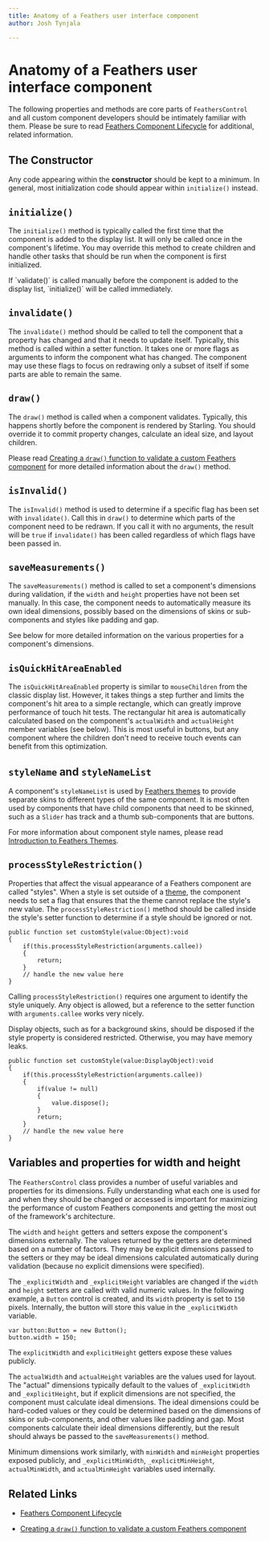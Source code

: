 ```yaml
---
title: Anatomy of a Feathers user interface component  
author: Josh Tynjala

---
```

# Anatomy of a Feathers user interface component

The following properties and methods are core parts of `FeathersControl` and all custom component developers should be intimately familiar with them. Please be sure to read [Feathers Component Lifecycle](component-lifecycle.html) for additional, related information.

## The Constructor

Any code appearing within the **constructor** should be kept to a minimum. In general, most initialization code should appear within `initialize()` instead.

## `initialize()`

The `initialize()` method is typically called the first time that the component is added to the display list. It will only be called once in the component's lifetime. You may override this method to create children and handle other tasks that should be run when the component is first initialized.

<aside class="info">If `validate()` is called manually before the component is added to the display list, `initialize()` will be called immediately.</aside>

## `invalidate()`

The `invalidate()` method should be called to tell the component that a property has changed and that it needs to update itself. Typically, this method is called within a setter function. It takes one or more flags as arguments to inform the component what has changed. The component may use these flags to focus on redrawing only a subset of itself if some parts are able to remain the same.

## `draw()`

The `draw()` method is called when a component validates. Typically, this happens shortly before the component is rendered by Starling. You should override it to commit property changes, calculate an ideal size, and layout children.

Please read [Creating a `draw()` function to validate a custom Feathers component](component-validation.html) for more detailed information about the `draw()` method.

## `isInvalid()`

The `isInvalid()` method is used to determine if a specific flag has been set with `invalidate()`. Call this in `draw()` to determine which parts of the component need to be redrawn. If you call it with no arguments, the result will be `true` if `invalidate()` has been called regardless of which flags have been passed in.

## `saveMeasurements()`

The `saveMeasurements()` method is called to set a component's dimensions during validation, if the `width` and `height` properties have not been set manually. In this case, the component needs to automatically measure its own ideal dimensions, possibly based on the dimensions of skins or sub-components and styles like padding and gap.

See below for more detailed information on the various properties for a component's dimensions.

## `isQuickHitAreaEnabled`

The `isQuickHitAreaEnabled` property is similar to `mouseChildren` from the classic display list. However, it takes things a step further and limits the component's hit area to a simple rectangle, which can greatly improve performance of touch hit tests. The rectangular hit area is automatically calculated based on the component's `actualWidth` and `actualHeight` member variables (see below). This is most useful in buttons, but any component where the children don't need to receive touch events can benefit from this optimization.

## `styleName` and `styleNameList`

A component's `styleNameList` is used by [Feathers themes](themes.html) to provide separate skins to different types of the same component. It is most often used by components that have child components that need to be skinned, such as a `Slider` has track and a thumb sub-components that are buttons.

For more information about component style names, please read [Introduction to Feathers Themes](themes.html).

## `processStyleRestriction()`

Properties that affect the visual appearance of a Feathers component are called "styles". When a style is set outside of a [theme](themes.html), the component needs to set a flag that ensures that the theme cannot replace the style's new value. The `processStyleRestriction()` method should be called inside the style's setter function to determine if a style should be ignored or not.

``` code
public function set customStyle(value:Object):void
{
	if(this.processStyleRestriction(arguments.callee))
	{
		return;
	}
	// handle the new value here
}
```

Calling `processStyleRestriction()` requires one argument to identify the style uniquely. Any object is allowed, but a reference to the setter function with `arguments.callee` works very nicely.

Display objects, such as for a background skins, should be disposed if the style property is considered restricted. Otherwise, you may have memory leaks.

``` code
public function set customStyle(value:DisplayObject):void
{
	if(this.processStyleRestriction(arguments.callee))
	{
		if(value != null)
		{
			value.dispose();
		}
		return;
	}
	// handle the new value here
}
```

## Variables and properties for width and height

The `FeathersControl` class provides a number of useful variables and properties for its dimensions. Fully understanding what each one is used for and when they should be changed or accessed is important for maximizing the performance of custom Feathers components and getting the most out of the framework's architecture.

The `width` and `height` getters and setters expose the component's dimensions externally. The values returned by the getters are determined based on a number of factors. They may be explicit dimensions passed to the setters or they may be ideal dimensions calculated automatically during validation (because no explicit dimensions were specified).

The `_explicitWidth` and `_explicitHeight` variables are changed if the `width` and `height` setters are called with valid numeric values. In the following example, a `Button` control is created, and its `width` property is set to `150` pixels. Internally, the button will store this value in the `_explicitWidth` variable.

``` code
var button:Button = new Button();
button.width = 150;
```

The `explicitWidth` and `explicitHeight` getters expose these values publicly.

The `actualWidth` and `actualHeight` variables are the values used for layout. The "actual" dimensions typically default to the values of `_explicitWidth` and `_explicitHeight`, but if explicit dimensions are not specified, the component must calculate ideal dimensions. The ideal dimensions could be hard-coded values or they could be determined based on the dimensions of skins or sub-components, and other values like padding and gap. Most components calculate their ideal dimensions differently, but the result should always be passed to the `saveMeasurements()` method.

Minimum dimensions work similarly, with `minWidth` and `minHeight` properties exposed publicly, and `_explicitMinWidth`, `_explicitMinHeight`, `actualMinWidth`, and `actualMinHeight` variables used internally.

## Related Links

-   [Feathers Component Lifecycle](component-lifecycle.html)

-   [Creating a `draw()` function to validate a custom Feathers component](component-validation.html)